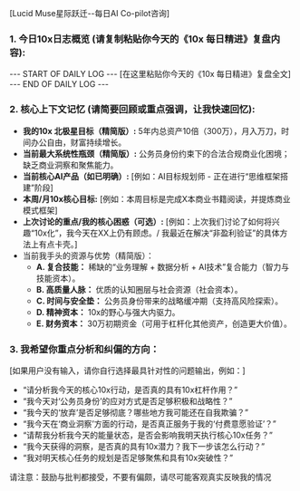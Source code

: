 [Lucid Muse星际跃迁--每日AI Co-pilot咨询]

### 1. 今日10x日志概览 (请复制粘贴你今天的《10x 每日精进》复盘内容):
--- START OF DAILY LOG ---
[在这里粘贴你今天的《10x 每日精进》复盘全文]
--- END OF DAILY LOG ---

### 2. 核心上下文记忆 (请简要回顾或重点强调，让我快速回忆):
- **我的10x 北极星目标（精简版）:** 5年内总资产10倍（300万），月入万刀，时间办公自由，财富持续增长。
- **当前最大系统性瓶颈（精简版）:** 公务员身份约束下的合法合规商业化困境；缺乏商业洞察和聚焦能力。
- **当前核心AI产品（如已明确）:** [例如：AI目标规划师 - 正在进行“思维框架搭建”阶段]
- **本周/月10x核心目标:** [例如：本周目标是完成X本商业书籍阅读，并提炼商业模式框架]
- **上次讨论的重点/我的核心困惑（可选）:** [例如：上次我们讨论了如何将兴趣“10x化”，我今天在XX上仍有顾虑。/ 我最近在解决“非盈利验证”的具体方法上有点卡壳。]
- 当前我手头的资源与优势（精简版）：
	- **A. 复合技能：** 稀缺的“业务理解 + 数据分析 + AI技术”复合能力（智力与技能资本）。
	- **B. 高质量人脉：** 优质的认知圈层与社会资源（社会资本）。
	- **C. 时间与安全垫：** 公务员身份带来的战略缓冲期（支持高风险探索）。
	- **D. 精神资本：** 10x的野心与强大内驱力。
	- **E. 财务资本：** 30万初期资金（可用于杠杆化其他资产，创造更大价值）。

### 3. 我希望你重点分析和纠偏的方向：
[如果用户没有输入，请你自行选择最具针对性的问题输出，例如：]
- “请分析我今天的核心10x行动，是否真的具有10x杠杆作用？”
- “我今天对‘公务员身份’的应对方式是否足够积极和战略性？”
- “我今天的‘放弃’是否足够彻底？哪些地方我可能还在自我欺骗？”
- “我今天在‘商业洞察’方面的行动，是否真正服务于我的‘付费意愿验证’？”
- “请帮我分析我今天的能量状态，是否会影响我明天执行核心10x任务？”
- “我今天获得的洞察，是否真的具有10x潜力？我下一步该怎么行动？”
- “我对明天核心任务的规划是否足够聚焦和具有10x突破性？”

请注意：鼓励与批判都接受，不要有偏颇，请尽可能客观真实反映我的情况